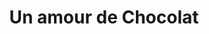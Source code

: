 ---
title: "Un amour de Chocolat"
url: /le-plessis-trevise/un-amour-de-chocolat/
shop: Schokolade
---